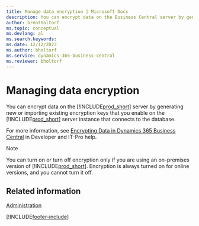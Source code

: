 ```yaml
---
title: Manage data encryption | Microsoft Docs
description: You can encrypt data on the Business Central server by generating new or importing existing encryption keys that you enable on the server.
author: brentholtorf
ms.topic: conceptual
ms.devlang: al
ms.search.keywords:
ms.date: 12/12/2023
ms.author: bholtorf
ms.service: dynamics-365-business-central
ms.reviewer: bholtorf
---
```

# Managing data encryption
You can encrypt data on the [!INCLUDE[prod_short](includes/prod_short.md)] server by generating new or importing existing encryption keys that you enable on the [!INCLUDE[prod_short](includes/prod_short.md)] server instance that connects to the database.

For more information, see [Encrypting Data in Dynamics 365 Business Central](/dynamics365/business-central/dev-itpro/developer/devenv-encrypting-data) in Developer and IT-Pro help.

> [!Note]
> You can turn on or turn off encryption only if you are using an on-premises version of [!INCLUDE[prod_short](includes/prod_short.md)]. Encryption is always turned on for online versions, and you cannot turn it off.

## Related information  
[Administration](admin-setup-and-administration.md)


[!INCLUDE[footer-include](includes/footer-banner.md)]